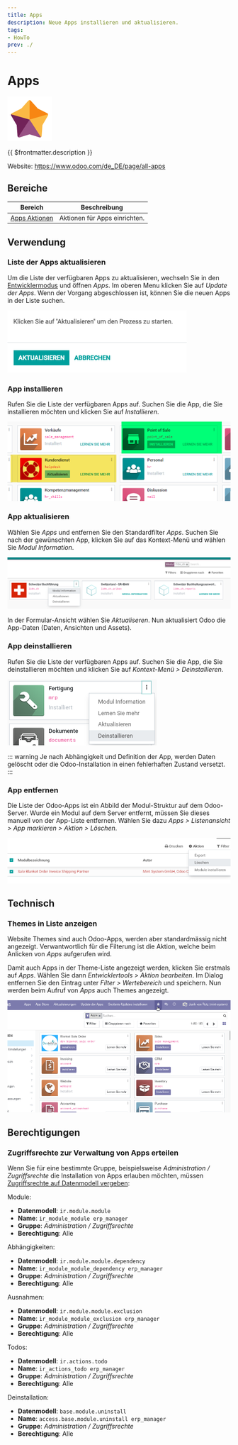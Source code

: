```yaml
---
title: Apps
description: Neue Apps installieren und aktualisieren.
tags:
- HowTo
prev: ./
---
```

# Apps
![icons_odoo_hr_appraisal](attachments/icons_odoo_hr_appraisal.png)

{{ $frontmatter.description }}

Website: <https://www.odoo.com/de_DE/page/all-apps>

## Bereiche

| Bereich                             | Beschreibung                  |
| ----------------------------------- | ----------------------------- |
| [Apps Aktionen](Apps%20Actions.md) | Aktionen für Apps einrichten. |

## Verwendung

### Liste der Apps aktualisieren

Um die Liste der verfügbaren Apps zu aktualisieren, wechseln Sie in den [Entwicklermodus](Settings.md#Entwicklermodus%20aktivieren) und öffnen *Apps*. Im oberen Menu klicken Sie auf *Update der Apps*. Wenn der Vorgang abgeschlossen ist, können Sie die neuen Apps in der Liste suchen.

![](attachments/Apps%20Liste%20aktualisieren.png)

### App installieren

Rufen Sie die Liste der verfügbaren Apps auf. Suchen Sie die App, die Sie installieren möchten und klicken Sie auf *Installieren*.

![](attachments/Apps%20installieren%20und%20aktualisieren.png)

### App aktualisieren

Wählen Sie *Apps* und entfernen Sie den Standardfilter *Apps*. Suchen Sie nach der gewünschten App, klicken Sie auf das Kontext-Menü und wählen Sie *Modul Information*.

![](attachments/Apps%20Modul%20aktualisieren.png)

In der Formular-Ansicht wählen Sie *Aktualiseren*. Nun aktualisiert Odoo die App-Daten (Daten, Ansichten und Assets).

### App deinstallieren

Rufen Sie die Liste der verfügbaren Apps auf. Suchen Sie die App, die Sie deinstallieren möchten und klicken Sie auf *Kontext-Menü > Deinstallieren*.

![](attachments/Apps%20App%20deinstallieren.png)

::: warning
Je nach Abhängigkeit und Definition der App, werden Daten gelöscht oder die Odoo-Installation in einen fehlerhaften Zustand versetzt.
:::

### App entfernen

Die Liste der Odoo-Apps ist ein Abbild der Modul-Struktur auf dem Odoo-Server. Wurde ein Modul auf dem Server entfernt, müssen Sie dieses manuell von der App-Liste entfernen. Wählen Sie dazu *Apps > Listenansicht > App markieren > Aktion > Löschen*.

![](attachments/Apps%20App%20entfernen.png)

## Technisch

### Themes in Liste anzeigen

Website Themes sind auch Odoo-Apps, werden aber standardmässig nicht angezeigt. Verwantwortlich für die Filterung ist die Aktion, welche beim Anlicken von *Apps* aufgerufen wird.

Damit auch Apps in der Theme-Liste angezeigt werden, klicken Sie erstmals auf *Apps*. Wählen Sie dann *Entwicklertools > Aktion bearbeiten*. Im Dialog entfernen Sie den Eintrag unter *Filter > Wertebereich* und speichern. Nun werden beim Aufruf von *Apps* auch Themes angezeigt.

![Apps Themes anzeigen](attachments/Apps%20Themes%20anzeigen.gif)

## Berechtigungen

### Zugriffsrechte zur Verwaltung von Apps erteilen

Wenn Sie für eine bestimmte Gruppe, beispielsweise *Administration / Zugriffsrechte* die Installation von Apps erlauben möchten, müssen [Zugriffsrechte auf Datenmodell vergeben](Settings%20Permissions.md#Zugriffsrechte%20auf%20Datenmodell%20vergeben):

Module:
* **Datenmodell**: `ir.module.module`
* **Name**: `ir_module_module erp_manager`
* **Gruppe**: *Administration / Zugriffsrechte*
* **Berechtigung**: Alle

Abhängigkeiten:
* **Datenmodell**: `ir.module.module.dependency`
* **Name**: `ir_module_module_dependency erp_manager`
* **Gruppe**: *Administration / Zugriffsrechte*
* **Berechtigung**: Alle

Ausnahmen:
* **Datenmodell**: `ir.module.module.exclusion`
* **Name**: `ir_module_module_exclusion erp_manager`
* **Gruppe**: *Administration / Zugriffsrechte*
* **Berechtigung**: Alle

Todos:
* **Datenmodell**: `ir.actions.todo`
* **Name**: `ir_actions_todo erp_manager`
* **Gruppe**: *Administration / Zugriffsrechte*
* **Berechtigung**: Alle

Deinstallation:
* **Datenmodell**: `base.module.uninstall`
* **Name**: `access.base.module.uninstall erp_manager`
* **Gruppe**: *Administration / Zugriffsrechte*
* **Berechtigung**: Alle

